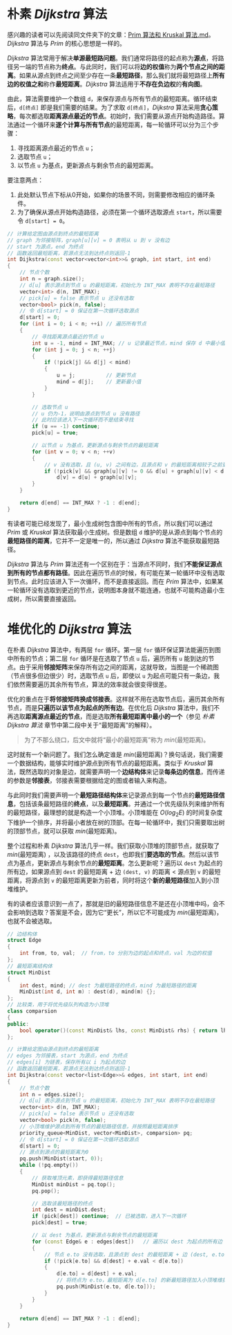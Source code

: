 # 朴素 *Dijkstra* 算法

感兴趣的读者可以先阅读同文件夹下的文章：[Prim 算法和 Kruskal 算法.md](./Prim%20算法和%20Kruskal%20算法.md)。*Dijkstra* 算法与 *Prim* 的核心思想是一样的。

*Dijkstra* 算法常用于解决**单源最短路问题**。我们通常将路径的起点称为**源点**，将路径另一端的节点称为**终点**。与此同时，我们可以将**边的权值**称为**两个节点之间的距离**。如果从源点到终点之间至少存在一条**最短路径**，那么我们就将最短路径上**所有边的权值之和**称作**最短距离**。*Dijkstra* 算法适用于**不存在负边权**的**有向图**。

由此，算法需要维护一个数组 `d`，来保存源点与所有节点的最短距离。循环结束后，`d[终点]` 即是我们需要的结果。为了求取 `d[终点]`，*Dijkstra* 算法采用**贪心策略**，每次都选取**距离源点最近的节点**。初始时，我们需要从源点开始构造路径。算法通过一个循环来**逐个计算与所有节点**的最短距离，每一轮循环可以分为三个步骤：

1. 寻找距离源点最近的节点 `u`；
2. 选取节点 `u`；
3. 以节点 `u` 为基点，更新源点与剩余节点的最短距离。

要注意两点：

1. 此处默认节点下标从0开始，如果你的场景不同，则需要修改相应的循环条件。
2. 为了确保从源点开始构造路径，必须在第一个循环选取源点 `start`，所以需要令 `d[start] = 0`。

```cpp
// 计算给定图由源点到终点的最短距离
// graph 为邻接矩阵，graph[u][v] = 0 表明从 u 到 v 没有边
// start 为源点，end 为终点
// 函数返回最短距离，若源点无法到达终点则返回-1
int Dijkstra(const vector<vector<int>>& graph, int start, int end)
{
    // 节点个数
    int n = graph.size();
    // d[u] 表示源点到节点 u 的最短距离，初始化为 INT_MAX 表明不存在最短路径
    vector<int> d(n, INT_MAX);
    // pick[u] = false 表示节点 u 还没有选取
    vector<bool> pick(n, false);
    // 令 d[start] = 0 保证在第一次循环选取源点
    d[start] = 0;
    for (int i = 0; i < n; ++i) // 遍历所有节点
    {
        // 寻找距离源点最近的节点 u
        int u = -1, mind = INT_MAX; // u 记录最近节点，mind 保存 d 中最小值
        for (int j = 0; j < n; ++j)
        {
            if (!pick[j] && d[j] < mind)
            {
                u = j;          // 更新节点
                mind = d[j];    // 更新最小值
            }
        }

        // 选取节点 u
        // u 仍为-1，说明由源点到节点 u 没有路径
        // 此时应该进入下一次循环而不是结束寻找
        if (u == -1) continue; 
        pick[u] = true;

        // 以节点 u 为基点，更新源点与剩余节点的最短距离
        for (int v = 0; v < n; ++v)
        {   
            // v 没有选取，且 (u, v) 之间有边，且源点和 v 的最短距离相较于之前更小
            if (!pick[v] && graph[u][v] != 0 && d[u] + graph[u][v] < d[v])
                d[v] = d[u] + graph[u][v];
        }
    }

    return d[end] == INT_MAX ? -1 : d[end];
}
```

有读者可能已经发现了，最小生成树包含图中所有的节点，所以我们可以通过 *Prim* 或 *Kruskal* 算法获取最小生成树。但是数组 `d` 维护的是从源点到每个节点的**最短路径的距离**，它并不一定是唯一的，所以通过 *Dijkstra* 算法不能获取最短路径。

*Dijkstra* 算法与 *Prim* 算法还有一个区别在于：当源点不同时，我们**不能保证源点到所有的节点都有路径**。因此在遍历节点的时候，有可能在某一轮循环中没有选取到节点。此时应该进入下一次循环，而不是直接返回。而在 *Prim* 算法中，如果某一轮循环没有选取到更近的节点，说明图本身就不能连通，也就不可能构造最小生成树，所以需要直接返回。

# 堆优化的 *Dijkstra* 算法

在朴素 *Dijkstra* 算法中，有两层 `for` 循环。第一层 `for` 循环保证算法能遍历到图中所有的节点；第二层 `for` 循环是在选取了节点 `u` 后，遍历所有 `u` 能到达的节点。由于采用**邻接矩阵**来保存所有边之间的距离，这就导致，当图是一个稀疏图（节点很多但边很少）时，选取节点 `u` 后，即使以 `u` 为起点可能只有一条边，我们依然需要遍历其余所有节点，算法的效率就会很变得很差。

优化的重点在于**将邻接矩阵换成邻接表**。这样就不用在选取节点后，遍历其余所有节点，而是**只遍历以该节点为起点的所有边**。在优化后 *Dijkstra* 算法中，我们不再选取**距离源点最近的节点**，而是选取**所有最短距离中最小的一个**（参见 *朴素 Dijkstra 算法* 章节中第二段中关于“最短距离”的解释）。

> 为了不那么绕口，后文中就将“最小的最短距离”称为 $min$(最短距离)。

这时就有一个新问题了。我们怎么确定谁是 $min$(最短距离)？换句话说，我们需要一个数据结构，能够实时维护源点到所有节点的最短距离。类似于 *Kruskal* 算法，既然选取的对象是边，就需要声明一个**边结构体**来记录**每条边的信息**，而传递的参数是**邻接表**，邻接表需要根据给定的图或者输入来构造。

与此同时我们需要声明一个**最短路径结构体**来记录源点到每一个节点的**最短路径信息**，包括该条最短路径的**终点**，以及**最短距离**。并通过一个优先级队列来维护所有的最短路径，最理想的就是构造一个小顶堆。小顶堆能在 $O(log_2E)$ 的时间复杂度下维护一个排序，并将最小者放在树的顶部。在每一轮循环中，我们只需要取出树的顶部节点，就可以获取 $min$(最短距离)。

整个过程和朴素 *Dijkstra* 算法几乎一样。我们获取小顶堆的顶部节点，就获取了 $min$(最短距离) ，以及该路径的终点 `dest`，也即我们**要选取的节点**。然后以该节点为基点，更新源点与剩余节点的**最短距离**。怎么更新呢？遍历以 `dest` 为起点的所有边，如果源点到 `dest` 的最短距离 + 边 `(dest, v)` 的距离 < 源点到 `v` 的最短距离，将源点到 `v` 的最短距离更新为前者，同时将这个**新的最短路径**加入到小顶堆维护。

有的读者应该意识到一点了，那就是旧的最短路径信息不是还在小顶堆中吗，会不会影响到选取？答案是不会，因为它“更长”，所以它不可能成为 $min$(最短距离)，也就不会被选取。

```cpp
// 边结构体
struct Edge
{
    int from, to, val;  // from，to 分别为边的起点和终点，val 为边的权值
};
// 最短距离结构体
struct MinDist
{
    int dest, mind; // dest 为最短路径的终点，mind 为最短路径的距离
    MinDist(int d, int m) : dest(d), mind(m) {};
};
// 比较类，用于将优先级队列构造为小顶堆
class comparsion
{
public:
    bool operator()(const MinDist& lhs, const MinDist& rhs) { return lhs.mind > rhs.mind; }
};

// 计算给定图由源点到终点的最短距离
// edges 为邻接表，start 为源点，end 为终点
// edges[i] 为链表，保存所有以 i 为起点的边
// 函数返回最短距离，若源点无法到达终点则返回-1
int Dijkstra(const vector<list<Edge>>& edges, int start, int end)
{
    // 节点个数
    int n = edges.size();
    // d[u] 表示源点到节点 u 的最短距离，初始化为 INT_MAX 表明不存在最短路径
    vector<int> d(n, INT_MAX);
    // pick[u] = false 表示节点 u 还没有选取
    vector<bool> pick(n, false);
    // 小顶堆维护源点到所有节点的最短路径信息，并按照最短距离排序
    priority_queue<MinDist, vector<MinDist>, comparsion> pq;
    // 令 d[start] = 0 保证在第一次循环选取源点
    d[start] = 0;
    // 源点到源点的最短距离为0
    pq.push(MinDist(start, 0));
    while (!pq.empty())
    {
        // 获取堆顶元素，即获得最短路径信息
        MinDist minDist = pq.top();
        pq.pop();

        // 选取该最短路径的终点
        int dest = minDist.dest;
        if (pick[dest]) continue;  // 已被选取，进入下一次循环
        pick[dest] = true;

        // 以 dest 为基点，更新源点与剩余节点的最短距离
        for (const Edge& e : edges[dest])   // 遍历以 dest 为起点的所有边
        {
            // 节点 e.to 没有选取，且源点到 dest 的最短距离 + 边 (dest, e.to) 的距离 < 源点到 e.to 的最短距离
            if (!pick[e.to] && d[dest] + e.val < d[e.to])  
            {
                d[e.to] = d[dest] + e.val;
                // 将终点为 e.to，最短距离为 d[e.to] 的新最短路径加入小顶堆维护
                pq.push(MinDist(e.to, d[e.to]));
            }
        }
    }
    
    return d[end] == INT_MAX ? -1 : d[end];
}
```
